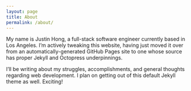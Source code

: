 ```yaml
---
layout: page
title: About
permalink: /about/
---
```


My name is Justin Hong, a full-stack software engineer currently based in Los Angeles. I’m actively tweaking this website, having just moved it over from an automatically-generated GitHub Pages site to one whose source has proper Jekyll and Octopress underpinnings.

I’ll be writing about my struggles, accomplishments, and general thoughts regarding web development. I plan on getting out of this default Jekyll theme as well. Exciting!
